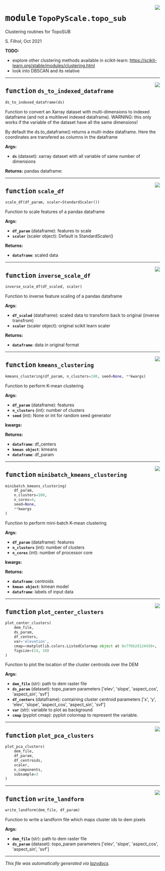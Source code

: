 <!-- markdownlint-disable -->

<a href="https://github.com/ArcticSnow/TopoPyScale/TopoPyScale/topo_sub#L0"><img align="right" style="float:right;" src="https://img.shields.io/badge/-source-cccccc?style=flat-square"></a>

# <kbd>module</kbd> `TopoPyScale.topo_sub`
Clustering routines for TopoSUB 

S. Filhol, Oct 2021 



**TODO:**
 
- explore other clustering methods available in scikit-learn: https://scikit-learn.org/stable/modules/clustering.html 
- look into DBSCAN and its relative 


---

<a href="https://github.com/ArcticSnow/TopoPyScale/TopoPyScale/topo_sub/ds_to_indexed_dataframe#L23"><img align="right" style="float:right;" src="https://img.shields.io/badge/-source-cccccc?style=flat-square"></a>

## <kbd>function</kbd> `ds_to_indexed_dataframe`

```python
ds_to_indexed_dataframe(ds)
```

Function to convert an Xarray dataset with multi-dimensions to indexed dataframe (and not a multilevel indexed dataframe). WARNING: this only works if the variable of the dataset have all the same dimensions! 

By default the ds.to_dataframe() returns a multi-index dataframe. Here the coordinates are transfered as columns in the dataframe 



**Args:**
 
 - <b>`ds`</b> (dataset):  xarray dataset with all variable of same number of dimensions 



**Returns:**
 pandas dataframe:  


---

<a href="https://github.com/ArcticSnow/TopoPyScale/TopoPyScale/topo_sub/scale_df#L40"><img align="right" style="float:right;" src="https://img.shields.io/badge/-source-cccccc?style=flat-square"></a>

## <kbd>function</kbd> `scale_df`

```python
scale_df(df_param, scaler=StandardScaler())
```

Function to scale features of a pandas dataframe 



**Args:**
 
 - <b>`df_param`</b> (dataframe):  features to scale 
 - <b>`scaler`</b> (scaler object):  Default is StandardScaler() 



**Returns:**
 
 - <b>`dataframe`</b>:  scaled data 


---

<a href="https://github.com/ArcticSnow/TopoPyScale/TopoPyScale/topo_sub/inverse_scale_df#L56"><img align="right" style="float:right;" src="https://img.shields.io/badge/-source-cccccc?style=flat-square"></a>

## <kbd>function</kbd> `inverse_scale_df`

```python
inverse_scale_df(df_scaled, scaler)
```

Function to inverse feature scaling of a pandas dataframe 



**Args:**
 
 - <b>`df_scaled`</b> (dataframe):  scaled data to transform back to original (inverse transfrom) 
 - <b>`scaler`</b> (scaler object):  original scikit learn scaler 



**Returns:**
 
 - <b>`dataframe`</b>:  data in original format 


---

<a href="https://github.com/ArcticSnow/TopoPyScale/TopoPyScale/topo_sub/kmeans_clustering#L72"><img align="right" style="float:right;" src="https://img.shields.io/badge/-source-cccccc?style=flat-square"></a>

## <kbd>function</kbd> `kmeans_clustering`

```python
kmeans_clustering(df_param, n_clusters=100, seed=None, **kwargs)
```

Function to perform K-mean clustering 



**Args:**
 
 - <b>`df_param`</b> (dataframe):  features 
 - <b>`n_clusters`</b> (int):  number of clusters 
 - <b>`seed`</b> (int):  None or int for random seed generator 

**kwargs:**
 



**Returns:**
 
 - <b>`dataframe`</b>:  df_centers 
 - <b>`kmean object`</b>:  kmeans 
 - <b>`dataframe`</b>:  df_param 


---

<a href="https://github.com/ArcticSnow/TopoPyScale/TopoPyScale/topo_sub/minibatch_kmeans_clustering#L99"><img align="right" style="float:right;" src="https://img.shields.io/badge/-source-cccccc?style=flat-square"></a>

## <kbd>function</kbd> `minibatch_kmeans_clustering`

```python
minibatch_kmeans_clustering(
    df_param,
    n_clusters=100,
    n_cores=4,
    seed=None,
    **kwargs
)
```

Function to perform mini-batch K-mean clustering 



**Args:**
 
 - <b>`df_param`</b> (dataframe):  features 
 - <b>`n_clusters`</b> (int):   number of clusters 
 - <b>`n_cores`</b> (int):  number of processor core 

**kwargs:**
 



**Returns:**
 
 - <b>`dataframe`</b>:  centroids 
 - <b>`kmean object`</b>:  kmean model 
 - <b>`dataframe`</b>:  labels of input data 


---

<a href="https://github.com/ArcticSnow/TopoPyScale/TopoPyScale/topo_sub/plot_center_clusters#L125"><img align="right" style="float:right;" src="https://img.shields.io/badge/-source-cccccc?style=flat-square"></a>

## <kbd>function</kbd> `plot_center_clusters`

```python
plot_center_clusters(
    dem_file,
    ds_param,
    df_centers,
    var='elevation',
    cmap=<matplotlib.colors.ListedColormap object at 0x7f6b2d124430>,
    figsize=(14, 10)
)
```

Function to plot the location of the cluster centroids over the DEM 



**Args:**
 
 - <b>`dem_file`</b> (str):  path to dem raster file 
 - <b>`ds_param`</b> (dataset):  topo_param parameters ['elev', 'slope', 'aspect_cos', 'aspect_sin', 'svf'] 
 - <b>`df_centers`</b> (dataframe):  containing cluster centroid parameters ['x', 'y', 'elev', 'slope', 'aspect_cos', 'aspect_sin', 'svf'] 
 - <b>`var`</b> (str):  variable to plot as background 
 - <b>`cmap`</b> (pyplot cmap):  pyplot colormap to represent the variable. 


---

<a href="https://github.com/ArcticSnow/TopoPyScale/TopoPyScale/topo_sub/plot_pca_clusters#L154"><img align="right" style="float:right;" src="https://img.shields.io/badge/-source-cccccc?style=flat-square"></a>

## <kbd>function</kbd> `plot_pca_clusters`

```python
plot_pca_clusters(
    dem_file,
    df_param,
    df_centroids,
    scaler,
    n_components,
    subsample=3
)
```






---

<a href="https://github.com/ArcticSnow/TopoPyScale/TopoPyScale/topo_sub/write_landform#L181"><img align="right" style="float:right;" src="https://img.shields.io/badge/-source-cccccc?style=flat-square"></a>

## <kbd>function</kbd> `write_landform`

```python
write_landform(dem_file, df_param)
```

Function to write a landform file which maps cluster ids to dem pixels 



**Args:**
 
 - <b>`dem_file`</b> (str):  path to dem raster file 
 - <b>`ds_param`</b> (dataset):  topo_param parameters ['elev', 'slope', 'aspect_cos', 'aspect_sin', 'svf'] 




---

_This file was automatically generated via [lazydocs](https://github.com/ml-tooling/lazydocs)._
